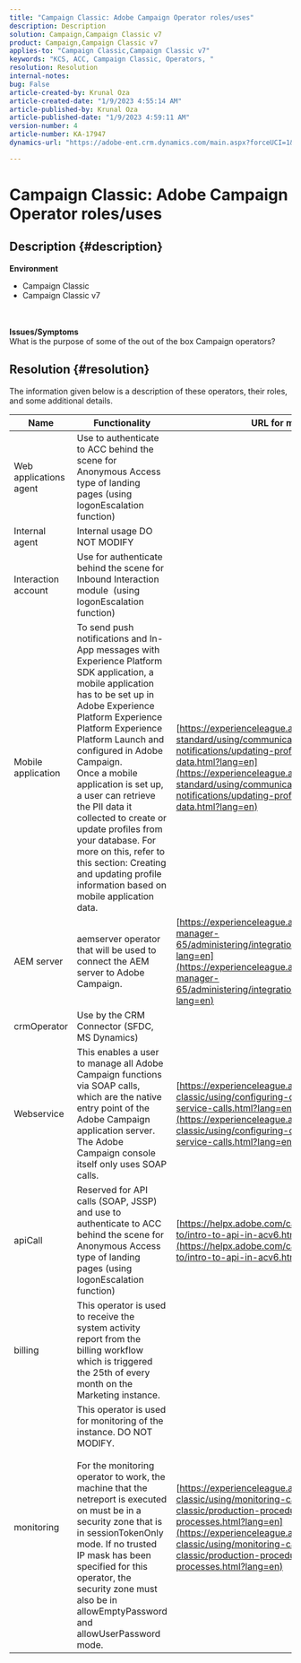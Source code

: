 ```yaml
---
title: "Campaign Classic: Adobe Campaign Operator roles/uses"
description: Description
solution: Campaign,Campaign Classic v7
product: Campaign,Campaign Classic v7
applies-to: "Campaign Classic,Campaign Classic v7"
keywords: "KCS, ACC, Campaign Classic, Operators, "
resolution: Resolution
internal-notes: 
bug: False
article-created-by: Krunal Oza
article-created-date: "1/9/2023 4:55:14 AM"
article-published-by: Krunal Oza
article-published-date: "1/9/2023 4:59:11 AM"
version-number: 4
article-number: KA-17947
dynamics-url: "https://adobe-ent.crm.dynamics.com/main.aspx?forceUCI=1&pagetype=entityrecord&etn=knowledgearticle&id=3ce735cb-d98f-ed11-aad1-6045bd0065f9"

---
```

# Campaign Classic: Adobe Campaign Operator roles/uses

## Description {#description}

<b>Environment</b>
- Campaign Classic
- Campaign Classic v7

<br> <br><b>Issues/Symptoms</b><br>What is the purpose of some of the out of the box Campaign operators?

## Resolution {#resolution}


The information given below is a description of these operators, their roles, and some additional details.


| <b>Name</b> | <b>Functionality</b> | <b>URL for more details</b> |
| --- | --- | --- |
| Web applications agent | Use to authenticate to ACC behind the scene for Anonymous Access type of landing pages (using logonEscalation function) |   |
| Internal agent | Internal usage DO NOT MODIFY |   |
| Interaction account | Use for authenticate behind the scene for Inbound Interaction module  (using logonEscalation function) |   |
| Mobile application | To send push notifications and In-App messages with Experience Platform SDK application, a mobile application has to be set up in Adobe Experience Platform Experience Platform Experience Platform Launch and configured in Adobe Campaign.<br>Once a mobile application is set up, a user can retrieve the PII data it collected to create or update profiles from your database. For more on this, refer to this section: Creating and updating profile information based on mobile application data. | [https://experienceleague.adobe.com/docs/campaign-standard/using/communication-channels/push-notifications/updating-profile-with-mobile-app-data.html?lang=en](https://experienceleague.adobe.com/docs/campaign-standard/using/communication-channels/push-notifications/updating-profile-with-mobile-app-data.html?lang=en) |
| AEM server | aemserver operator that will be used to connect the AEM server to Adobe Campaign. | [https://experienceleague.adobe.com/docs/experience-manager-65/administering/integration/campaignonpremise.html?lang=en](https://experienceleague.adobe.com/docs/experience-manager-65/administering/integration/campaignonpremise.html?lang=en) |
| crmOperator | Use by the CRM Connector (SFDC, MS Dynamics) |   |
| Webservice | This enables a user to manage all Adobe Campaign functions via SOAP calls, which are the native entry point of the Adobe Campaign application server. The Adobe Campaign console itself only uses SOAP calls. | [https://experienceleague.adobe.com/docs/campaign-classic/using/configuring-campaign-classic/api/web-service-calls.html?lang=en](https://experienceleague.adobe.com/docs/campaign-classic/using/configuring-campaign-classic/api/web-service-calls.html?lang=en) |
| apiCall | Reserved for API calls (SOAP, JSSP) and use to authenticate to ACC behind the scene for Anonymous Access type of landing pages (using logonEscalation function) | [https://helpx.adobe.com/campaign/classic/how-to/intro-to-api-in-acv6.html](https://helpx.adobe.com/campaign/classic/how-to/intro-to-api-in-acv6.html) |
| billing | This operator is used to receive the system activity report from the billing workflow which is triggered the 25th of every month on the Marketing instance. |   |
| monitoring | This operator is used for monitoring of the instance. DO NOT MODIFY. <br><br>For the monitoring operator to work, the machine that the netreport is executed on must be in a security zone that is in sessionTokenOnly mode. If no trusted IP mask has been specified for this operator, the security zone must also be in allowEmptyPassword and allowUserPassword mode. | [https://experienceleague.adobe.com/docs/campaign-classic/using/monitoring-campaign-classic/production-procedures/monitoring-processes.html?lang=en](https://experienceleague.adobe.com/docs/campaign-classic/using/monitoring-campaign-classic/production-procedures/monitoring-processes.html?lang=en) |



